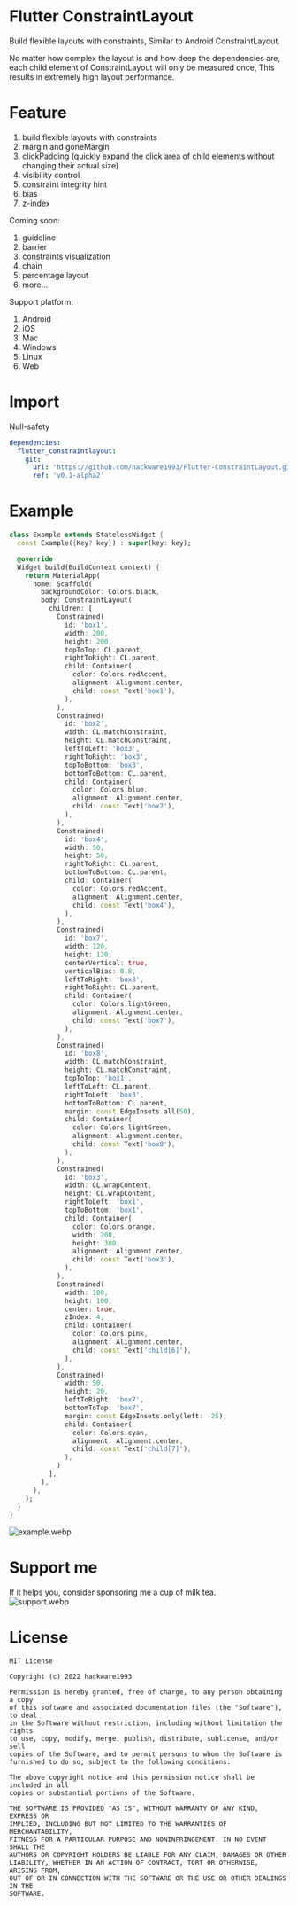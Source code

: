 # Flutter ConstraintLayout

Build flexible layouts with constraints, Similar to Android ConstraintLayout.

No matter how complex the layout is and how deep the dependencies are, each child element of
ConstraintLayout will only be measured once, This results in extremely high layout performance.

# Feature

1. build flexible layouts with constraints
2. margin and goneMargin
3. clickPadding (quickly expand the click area of child elements without changing their actual size)
4. visibility control
5. constraint integrity hint
6. bias
7. z-index

Coming soon:

1. guideline
2. barrier
3. constraints visualization
4. chain
5. percentage layout
6. more...

Support platform:

1. Android
2. iOS
3. Mac
4. Windows
5. Linux
6. Web

# Import

Null-safety

```yaml
dependencies:
  flutter_constraintlayout:
    git:
      url: 'https://github.com/hackware1993/Flutter-ConstraintLayout.git'
      ref: 'v0.1-alpha2'
```

# Example

```dart
class Example extends StatelessWidget {
  const Example({Key? key}) : super(key: key);

  @override
  Widget build(BuildContext context) {
    return MaterialApp(
      home: Scaffold(
        backgroundColor: Colors.black,
        body: ConstraintLayout(
          children: [
            Constrained(
              id: 'box1',
              width: 200,
              height: 200,
              topToTop: CL.parent,
              rightToRight: CL.parent,
              child: Container(
                color: Colors.redAccent,
                alignment: Alignment.center,
                child: const Text('box1'),
              ),
            ),
            Constrained(
              id: 'box2',
              width: CL.matchConstraint,
              height: CL.matchConstraint,
              leftToLeft: 'box3',
              rightToRight: 'box3',
              topToBottom: 'box3',
              bottomToBottom: CL.parent,
              child: Container(
                color: Colors.blue,
                alignment: Alignment.center,
                child: const Text('box2'),
              ),
            ),
            Constrained(
              id: 'box4',
              width: 50,
              height: 50,
              rightToRight: CL.parent,
              bottomToBottom: CL.parent,
              child: Container(
                color: Colors.redAccent,
                alignment: Alignment.center,
                child: const Text('box4'),
              ),
            ),
            Constrained(
              id: 'box7',
              width: 120,
              height: 120,
              centerVertical: true,
              verticalBias: 0.8,
              leftToRight: 'box3',
              rightToRight: CL.parent,
              child: Container(
                color: Colors.lightGreen,
                alignment: Alignment.center,
                child: const Text('box7'),
              ),
            ),
            Constrained(
              id: 'box8',
              width: CL.matchConstraint,
              height: CL.matchConstraint,
              topToTop: 'box1',
              leftToLeft: CL.parent,
              rightToLeft: 'box3',
              bottomToBottom: CL.parent,
              margin: const EdgeInsets.all(50),
              child: Container(
                color: Colors.lightGreen,
                alignment: Alignment.center,
                child: const Text('box8'),
              ),
            ),
            Constrained(
              id: 'box3',
              width: CL.wrapContent,
              height: CL.wrapContent,
              rightToLeft: 'box1',
              topToBottom: 'box1',
              child: Container(
                color: Colors.orange,
                width: 200,
                height: 300,
                alignment: Alignment.center,
                child: const Text('box3'),
              ),
            ),
            Constrained(
              width: 100,
              height: 100,
              center: true,
              zIndex: 4,
              child: Container(
                color: Colors.pink,
                alignment: Alignment.center,
                child: const Text('child[6]'),
              ),
            ),
            Constrained(
              width: 50,
              height: 20,
              leftToRight: 'box7',
              bottomToTop: 'box7',
              margin: const EdgeInsets.only(left: -25),
              child: Container(
                color: Colors.cyan,
                alignment: Alignment.center,
                child: const Text('child[7]'),
              ),
            )
          ],
        ),
      ),
    );
  }
}
```

![example.webp](https://github.com/hackware1993/flutter-constraintlayout/blob/master/effect.webp?raw=true)

# Support me

If it helps you, consider sponsoring me a cup of milk tea.
<br/>
![support.webp](https://github.com/hackware1993/flutter-constraintlayout/blob/master/support.webp?raw=true)

# License

```
MIT License

Copyright (c) 2022 hackware1993

Permission is hereby granted, free of charge, to any person obtaining a copy
of this software and associated documentation files (the "Software"), to deal
in the Software without restriction, including without limitation the rights
to use, copy, modify, merge, publish, distribute, sublicense, and/or sell
copies of the Software, and to permit persons to whom the Software is
furnished to do so, subject to the following conditions:

The above copyright notice and this permission notice shall be included in all
copies or substantial portions of the Software.

THE SOFTWARE IS PROVIDED "AS IS", WITHOUT WARRANTY OF ANY KIND, EXPRESS OR
IMPLIED, INCLUDING BUT NOT LIMITED TO THE WARRANTIES OF MERCHANTABILITY,
FITNESS FOR A PARTICULAR PURPOSE AND NONINFRINGEMENT. IN NO EVENT SHALL THE
AUTHORS OR COPYRIGHT HOLDERS BE LIABLE FOR ANY CLAIM, DAMAGES OR OTHER
LIABILITY, WHETHER IN AN ACTION OF CONTRACT, TORT OR OTHERWISE, ARISING FROM,
OUT OF OR IN CONNECTION WITH THE SOFTWARE OR THE USE OR OTHER DEALINGS IN THE
SOFTWARE.
```
